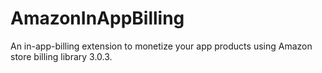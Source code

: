 # AmazonInAppBilling
An in-app-billing extension to monetize your app products using Amazon store billing library 3.0.3.
